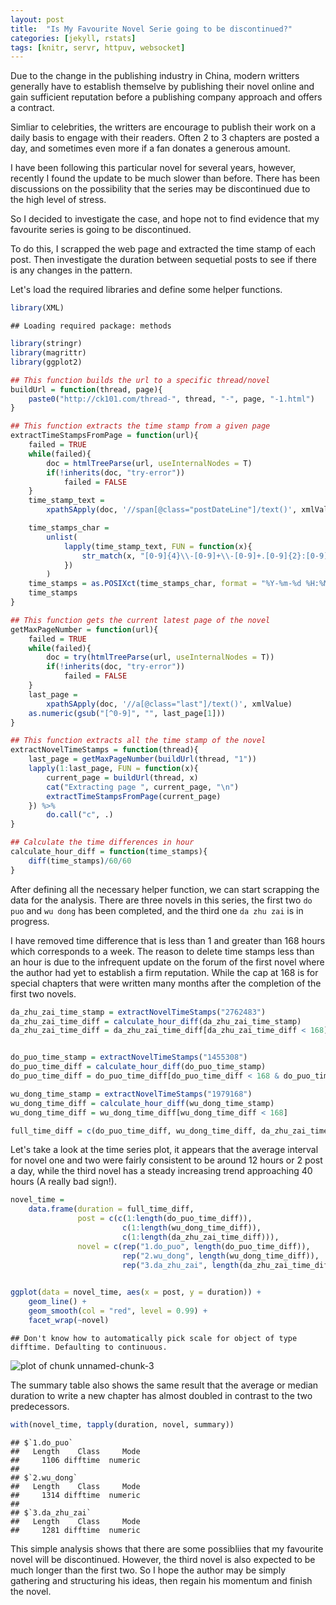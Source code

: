 ```yaml
---
layout: post
title:  "Is My Favourite Novel Serie going to be discontinued?"
categories: [jekyll, rstats]
tags: [knitr, servr, httpuv, websocket]
---
```


Due to the change in the publishing industry in China, modern writters
generally have to establish themselve by publishing their novel online
and gain sufficient reputation before a publishing company approach
and offers a contract.

Simliar to celebrities, the writters are encourage to publish their
work on a daily basis to engage with their readers. Often 2 to 3
chapters are posted a day, and sometimes even more if a fan donates a
generous amount.

I have been following this particular novel for several years,
however, recently I found the update to be much slower than
before. There has been discussions on the possibility that the series
may be discontinued due to the high level of stress.

So I decided to investigate the case, and hope not to find evidence
that my favourite series is going to be discontinued. 

To do this, I scrapped the web page and extracted the time stamp of
each post. Then investigate the duration between sequetial posts to
see if there is any changes in the pattern.


Let's load the required libraries and define some helper functions.




```r
library(XML)
```

```
## Loading required package: methods
```

```r
library(stringr)
library(magrittr)
library(ggplot2)

## This function builds the url to a specific thread/novel
buildUrl = function(thread, page){
    paste0("http://ck101.com/thread-", thread, "-", page, "-1.html")
}

## This function extracts the time stamp from a given page
extractTimeStampsFromPage = function(url){
    failed = TRUE
    while(failed){
        doc = htmlTreeParse(url, useInternalNodes = T)
        if(!inherits(doc, "try-error"))
            failed = FALSE
    }   
    time_stamp_text =
        xpathSApply(doc, '//span[@class="postDateLine"]/text()', xmlValue)

    time_stamps_char =
        unlist(
            lapply(time_stamp_text, FUN = function(x){
                str_match(x, "[0-9]{4}\\-[0-9]+\\-[0-9]+.[0-9]{2}:[0-9]{2}")
            })
        )
    time_stamps = as.POSIXct(time_stamps_char, format = "%Y-%m-%d %H:%M")
    time_stamps
}

## This function gets the current latest page of the novel
getMaxPageNumber = function(url){
    failed = TRUE
    while(failed){
        doc = try(htmlTreeParse(url, useInternalNodes = T))
        if(!inherits(doc, "try-error"))
            failed = FALSE
    }
    last_page =
        xpathSApply(doc, '//a[@class="last"]/text()', xmlValue)
    as.numeric(gsub("[^0-9]", "", last_page[1]))
}

## This function extracts all the time stamp of the novel
extractNovelTimeStamps = function(thread){
    last_page = getMaxPageNumber(buildUrl(thread, "1"))
    lapply(1:last_page, FUN = function(x){
        current_page = buildUrl(thread, x)
        cat("Extracting page ", current_page, "\n")
        extractTimeStampsFromPage(current_page)
    }) %>%
        do.call("c", .)
}

## Calculate the time differences in hour
calculate_hour_diff = function(time_stamps){
    diff(time_stamps)/60/60
}
```

After defining all the necessary helper function, we can start
scrapping the data for the analysis. There are three novels in this
series, the first two `do puo` and `wu dong` has been completed, and
the third one `da zhu zai` is in progress. 

I have removed time difference that is less than 1 and greater than
168 hours which corresponds to a week. The reason to delete time
stamps less than an hour is due to the infrequent update on the forum
of the first novel where the author had yet to establish a firm
reputation. While the cap at 168 is for special chapters that were
written many months after the completion of the first two novels.



```r
da_zhu_zai_time_stamp = extractNovelTimeStamps("2762483")
da_zhu_zai_time_diff = calculate_hour_diff(da_zhu_zai_time_stamp)
da_zhu_zai_time_diff = da_zhu_zai_time_diff[da_zhu_zai_time_diff < 168]


do_puo_time_stamp = extractNovelTimeStamps("1455308")
do_puo_time_diff = calculate_hour_diff(do_puo_time_stamp)
do_puo_time_diff = do_puo_time_diff[do_puo_time_diff < 168 & do_puo_time_diff > 1]

wu_dong_time_stamp = extractNovelTimeStamps("1979168")
wu_dong_time_diff = calculate_hour_diff(wu_dong_time_stamp)
wu_dong_time_diff = wu_dong_time_diff[wu_dong_time_diff < 168]

full_time_diff = c(do_puo_time_diff, wu_dong_time_diff, da_zhu_zai_time_diff)
```

Let's take a look at the time series plot, it appears that the average
interval for novel one and two were fairly consistent to be around 12
hours or 2 post a day, while the third novel has a steady increasing
trend approaching 40 hours (A really bad sign!).



```r
novel_time =
    data.frame(duration = full_time_diff,
               post = c(c(1:length(do_puo_time_diff)),
                         c(1:length(wu_dong_time_diff)),
                         c(1:length(da_zhu_zai_time_diff))),
               novel = c(rep("1.do_puo", length(do_puo_time_diff)),
                         rep("2.wu_dong", length(wu_dong_time_diff)),
                         rep("3.da_zhu_zai", length(da_zhu_zai_time_diff))))
           

ggplot(data = novel_time, aes(x = post, y = duration)) +
    geom_line() +
    geom_smooth(col = "red", level = 0.99) + 
    facet_wrap(~novel)
```

```
## Don't know how to automatically pick scale for object of type difftime. Defaulting to continuous.
```

![plot of chunk unnamed-chunk-3](https://dl.dropboxusercontent.com/u/18161931/staTEAstics/2016-07-11-is-my-favourite-novel-serie-going-to-be-discontinued/unnamed-chunk-3-1.png)

The summary table also shows the same result that the average or
median duration to write a new chapter has almost doubled in contrast
to the two predecessors.


```r
with(novel_time, tapply(duration, novel, summary))
```

```
## $`1.do_puo`
##   Length    Class     Mode 
##     1106 difftime  numeric 
## 
## $`2.wu_dong`
##   Length    Class     Mode 
##     1314 difftime  numeric 
## 
## $`3.da_zhu_zai`
##   Length    Class     Mode 
##     1281 difftime  numeric
```

This simple analysis shows that there are some possibliies that my
favourite novel will be discontinued. However, the third novel is also
expected to be much longer than the first two. So I hope the author
may be simply gathering and structuring his ideas, then regain his
momentum and finish the novel.
